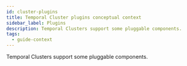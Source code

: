 ```yaml
---
id: cluster-plugins
title: Temporal Cluster plugins conceptual context
sidebar_label: Plugins
description: Temporal Clusters support some pluggable components.
tags:
  - guide-context
---
```


Temporal Clusters support some pluggable components.
